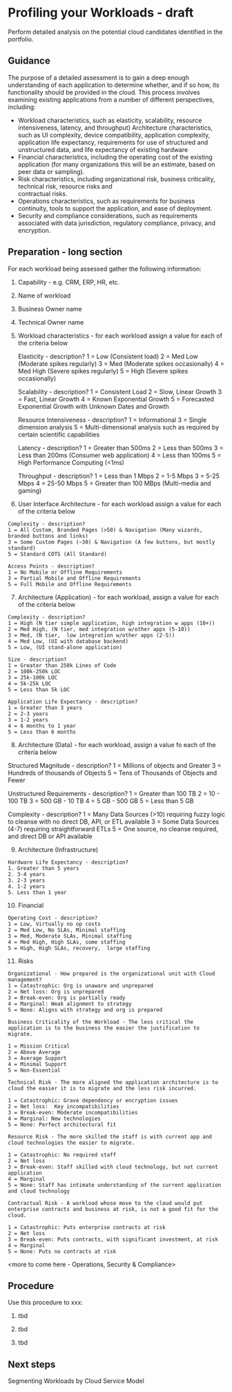 # Profiling your Workloads - draft

Perform detailed analysis on the potential cloud candidates identified in the portfolio.

## Guidance

The purpose of a detailed assessment is to gain a deep enough understanding of each application to determine whether, and if so how, its functionality should be provided in the cloud. This process involves examining existing applications from a number of different perspectives, including:

* Workload characteristics, such as elasticity, scalability, resource intensiveness, latency, and throughput)
  Architecture characteristics, such as UI complexity, device compatibility, application complexity, application life 
  expectancy, requirements for use of structured and unstructured data,  and life expectancy of existing hardware
* Financial characteristics, including the operating cost of the existing application (for many organizations this will be
  an estimate, based on peer data or sampling).
* Risk characteristics, including organizational risk, business criticality, technical risk, resource risks and      
  contractual risks.
* Operations characteristics, such as requirements for business continuity, tools to support the application, and ease of 
  deployment.
* Security and compliance considerations, such as requirements associated with data jurisdiction, regulatory compliance, 
  privacy, and encryption.

## Preparation - long section

For each workload being assessed gather the following information: 

  1. Capability - e.g. CRM, ERP, HR, etc.
	
  2. Name of workload

  3. Business Owner name

  4. Technical Owner name

  5. Workload characteristics - for each workload assign a value for each of the criteria below
     
     Elasticity - description?
     1 = Low (Consistent load)
     2 = Med Low (Moderate spikes regularly)
     3 = Med (Moderate spikes occasionally)
     4 = Med High (Severe spikes regularly)
     5 = High (Severe spikes occasionally) 

     Scalability - description?
     1 = Consistent Load
     2 = Slow, Linear Growth
     3 = Fast, Linear Growth
     4 = Known Exponential Growth
     5 = Forecasted Exponential Growth with Unknown Dates and Growth

     Resource Intensiveness - description?
     1 = Informational
     3 = Single dimension analysis
     5 = Multi-dimensional analysis such as required by certain scientific capabilities

     Latency - description?
     1 = Greater than 500ms
     2 = Less than 500ms
     3 = Less than 200ms (Consumer web application)
     4 = Less than 100ms
     5 = High Performance Computing (<1ms)

     Throughput - description?
     1 = Less than 1 Mbps
     2 = 1-5 Mbps
     3 = 5-25 Mbps
     4 = 25-50 Mbps
     5 = Greater than 100 MBps (Multi-media and gaming)
     
  6. User Interface Architecture - for each workload assign a value for each of the criteria below
    
    Complexity - description?
    1 = All Custom, Branded Pages (>50) & Navigation (Many wizards, branded buttons and links)
    3 = Some Custom Pages (~30) & Navigation (A few buttons, but mostly standard)
    5 = Standard COTS (All Standard)   
    
    Access Points - description?
    1 = No Mobile or Offline Requirements
    3 = Partial Mobile and Offline Requirements
    5 = Full Mobile and Offline Requirements

  7. Architecture (Application) - for each workload, assign a value for each of the criteria below

    Complexity - description?
    1 = High (N tier simple application, high integration w apps (10+))
    2 = Med High, (N tier, med integration w/other apps (5-10))
    3 = Med, (N tier,  low integration w/other apps (2-5))
    4 = Med Low, (UI with database backend)
    5 = Low, (UI stand-alone application)

    Size - description?
    1 = Greater than 250k Lines of Code
    2 = 100k-250k LOC
    3 = 25k-100k LOC
    4 = 5k-25k LOC
    5 = Less than 5k LOC

    Application Life Expectancy - description?
    1 = Greater than 3 years
    2 = 2-3 years
    3 = 1-2 years 
    4 = 6 months to 1 year
    5 = Less than 6 months

  8. Architecture (Data) - for each workload, assign a value fo each of the criteria below

   Structured Magnitude - description?
   1 = Millions of objects and Greater
   3 = Hundreds of thousands of Objects
   5 = Tens of Thousands of Objects and Fewer  

   Unstructured Requirements - description?
   1 = Greater than 100 TB
   2 = 10 - 100 TB
   3 = 500 GB - 10 TB
   4 = 5 GB - 500 GB
   5 = Less than 5 GB

   Complexity - description?
   1 = Many Data Sources (>10) requiring fuzzy logic to cleanse with no direct DB, API, or ETL available
   3 = Some Data Sources (4-7) requiring straightforward ETLs
   5 = One source, no cleanse required, and direct DB or API available

  9. Architecture (Infrastructure)

    Hardware Life Expectancy - description?
    1. Greater than 5 years
    2. 3-4 years
    3. 2-3 years
    4. 1-2 years
    5. Less than 1 year

  10. Financial
  
    Operating Cost - description?
    1 = Low, Virtually no op costs
    2 = Med Low, No SLAs, Minimal staffing
    3 = Med, Moderate SLAs, Minimal staffing
    4 = Med High, High SLAs, some staffing
    5 = High, High SLAs, recovery,  large staffing
    
  11. Risks
  
    Organizational - How prepared is the organizational unit with Cloud management?
    1 = Catastrophic: Org is unaware and unprepared
    2 = Net loss: Org is unprepared
    3 = Break-even: Org is partially ready
    4 = Marginal: Weak alignment to strategy
    5 = None: Aligns with strategy and org is prepared

    Business Criticality of the Workload - The less critical the application is to the business the easier the justification to migrate.

    1 = Mission Critical
    2 = Above Average
    3 = Average Support
    4 = Minimal Support
    5 = Non-Essential

    Technical Risk - The more aligned the application architecture is to cloud the easier it is to migrate and the less risk incurred.

    1 = Catastrophic: Grave dependency or encryption issues
    2 = Net loss:  Key incompatibilities
    3 = Break-even: Moderate incompatibilities
    4 = Marginal: New technologies
    5 = None: Perfect architectural fit

    Resource Risk - The more skilled the staff is with current app and cloud technologies the easier to migrate.

    1 = Catastrophic: No required staff
    2 = Net loss
    3 = Break-even: Staff skilled with cloud technology, but not current application
    4 = Marginal
    5 = None: Staff has intimate understanding of the current application and cloud technology

    Contractual Risk - A workload whose move to the cloud would put enterprise contracts and business at risk, is not a good fit for the
    cloud.

    1 = Catastrophic: Puts enterprise contracts at risk
    2 = Net loss
    3 = Break-even: Puts contracts, with significant investment, at risk
    4 = Marginal
    5 = None: Puts no contracts at risk

<more to come here - Operations, Security & Compliance>


## Procedure

Use this procedure to xxx:

   1. tbd
   
   2. tbd
   
   3. tbd

## Next steps

Segmenting Workloads by Cloud Service Model
